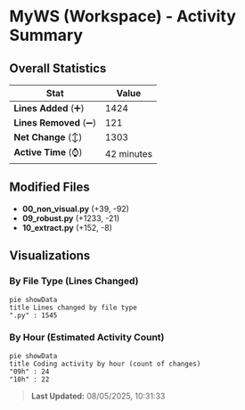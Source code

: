 # MyWS (Workspace) - Activity Summary 

## Overall Statistics

| Stat                   | Value                                                             |
| ---------------------- | ----------------------------------------------------------------- |
| **Lines Added** (➕)   | 1424                                          |
| **Lines Removed** (➖) | 121                                        |
| **Net Change** (↕)    | 1303                |
| **Active Time** (⌚)   | 42 minutes |


## Modified Files
- **00_non_visual.py** (+39, -92)
- **09_robust.py** (+1233, -21)
- **10_extract.py** (+152, -8)

## Visualizations

### By File Type (Lines Changed)

```mermaid
pie showData
title Lines changed by file type
".py" : 1545
```

### By Hour (Estimated Activity Count)

```mermaid
pie showData
title Coding activity by hour (count of changes)
"09h" : 24
"10h" : 22
```


> **Last Updated:** 08/05/2025, 10:31:33
